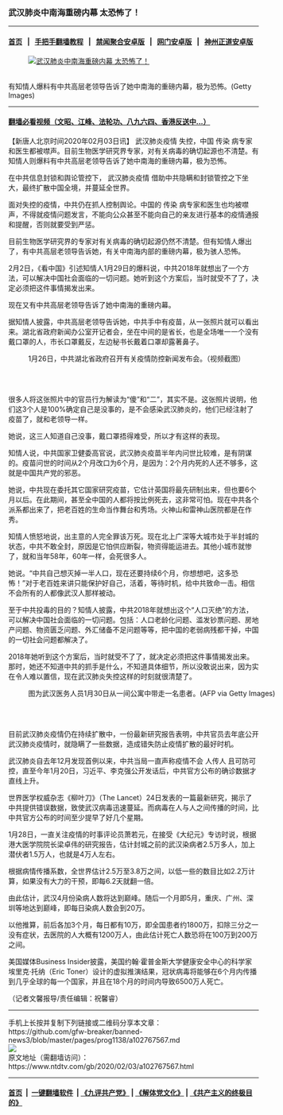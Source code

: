 ### 武汉肺炎中南海重磅内幕 太恐怖了！
------------------------

#### [首页](https://github.com/gfw-breaker/banned-news3/blob/master/README.md) &nbsp;&nbsp;|&nbsp;&nbsp; [手把手翻墙教程](https://github.com/gfw-breaker/guides/wiki) &nbsp;&nbsp;|&nbsp;&nbsp; [禁闻聚合安卓版](https://github.com/gfw-breaker/bn-android) &nbsp;&nbsp;|&nbsp;&nbsp; [网门安卓版](https://github.com/oGate2/oGate) &nbsp;&nbsp;|&nbsp;&nbsp; [神州正道安卓版](https://github.com/SzzdOgate/update) 



<div><div class="featured_image">
 <a href="https://i.ntdtv.com/assets/uploads/2020/02/5-1508419563970.jpg" target="_blank">
  <figure>
   <img alt="武汉肺炎中南海重磅内幕 太恐怖了！" src="https://i.ntdtv.com/assets/uploads/2020/02/5-1508419563970-800x450.jpg"/>
  </figure><br/>
 </a>
 <span class="caption">
  有知情人爆料有中共高层老领导告诉了她中南海的重磅内幕，极为恐怖。(Getty Images)
 </span>
</div>
</div><hr/>

#### [翻墙必看视频（文昭、江峰、法轮功、八九六四、香港反送中...）](http://167.172.214.107/home.html)

<div><div class="post_content" itemprop="articleBody">
 <p>
  【新唐人北京时间2020年02月03日讯】
  <ok href="https://www.ntdtv.com/gb/442749.htm">
   武汉肺炎疫情
  </ok>
  失控，中国
  <ok href="https://www.ntdtv.com/gb/传染.htm">
   传染
  </ok>
  病专家和医生都被噤声。目前生物医学研究界专家，对有关病毒的确切起源也不清楚。有知情人则爆料有中共高层老领导告诉了她中南海的重磅内幕，极为恐怖。
 </p>
 <p>
  在中共信息封锁和舆论管控下，
  <ok href="https://www.ntdtv.com/gb/442749.htm">
   武汉肺炎疫情
  </ok>
  借助中共隐瞒和封锁管控之下坐大，最终扩散中国全境，并蔓延全世界。
 </p>
 <p>
  面对失控的疫情，中共仍在抓人控制舆论。中国的
  <ok href="https://www.ntdtv.com/gb/传染.htm">
   传染
  </ok>
  病专家和医生也均被噤声，不得就疫情问题发言，不能向公众甚至不能向自己的亲友进行基本的疫情通报和提醒，否则就要受到严惩。
 </p>
 <p>
  目前生物医学研究界的专家对有关病毒的确切起源仍然不清楚。但有知情人爆出了，有中共高层老领导告诉她，有关中南海内部的重磅内幕，极为骇人恐怖。
 </p>
 <p>
  2月2日，《看中国》引述知情人1月29日的爆料说，中共2018年就想出了一个方法，可以解决中国社会面临的一切问题。她听到这个方案后，当时就受不了了，决定必须把这件事情揭发出来。
 </p>
 <p>
  现在又有中共高层老领导告诉了她中南海的重磅内幕。
 </p>
 <p>
  据知情人披露，中共高层老领导告诉她，中共手中有疫苗，从一张照片就可以看出来。湖北省政府新闻办公室开记者会，坐在中间的是省长，也是全场唯一一个没有戴口罩的人，市长口罩戴反，左边秘书长戴着口罩却露著鼻子。
 </p>
 <figure class="wp-caption alignnone" id="attachment_102761713" style="width: 600px">
  <ok href="https://i.ntdtv.com/assets/uploads/2020/01/1580050116356350_480_320.jpg">
   <img alt="" class="size-medium wp-image-102761713" src="https://i.ntdtv.com/assets/uploads/2020/01/1580050116356350_480_320-600x338.jpg"/>
  </ok>
  <br/><figcaption class="wp-caption-text">
   1月26日，中共湖北省政府召开有关疫情防控新闻发布会。（视频截图）
  </figcaption><br/>
 </figure><br/>
 <p>
  很多人将这张照片中的官员行为解读为“傻”和“二”，其实不是。这张照片说明，他们这3个人是100%确定自己是没事的，是不会感染武汉肺炎的，他们已经注射了疫苗了，就和老领导一样。
 </p>
 <p>
  她说，这三人知道自己没事，戴口罩捂得难受，所以才有这样的表现。
 </p>
 <p>
  知情人说，中共国家卫健委高官说，武汉肺炎疫苗半年内问世比较难，是有阴谋的。疫苗问世的时间从2个月改口为6个月，是因为：2个月内死的人还不够多，这就是中国共产党的邪恶。
 </p>
 <p>
  她说，中共现在委托其它国家研究疫苗，它估计英国将最先研制出来，但也要6个月以后。在此期间，甚至全中国的人都将按比例死去，这非常可怕。现在中共各个派系都出来了，把老百姓的生命当作舞台和秀场。火神山和雷神山医院都是在作秀。
 </p>
 <p>
  知情人愤怒地说，出主意的人完全罪该万死。现在北上广深等大城市处于半封城的状态，中共不敢全封，原因是它怕供应断裂，物资得能运进去。其他小城市就惨了，就和当年58年，60年一样，会死很多人。
 </p>
 <p>
  她说。“中共自己想灭掉一半人口，现在还要持续6个月，你想想吧，这多恐怖！”对于老百姓来讲只能保护好自己，活着，等待时机，给中共致命一击。相信不会所有的人都像武汉人那样被动。
 </p>
 <p>
  至于中共投毒的目的？知情人披露，中共2018年就想出这个“人口灭绝”的方法，可以解决中国社会面临的一切问题。包括：人口老龄化问题、滥发钞票问题、房地产问题、物资匮乏问题、外汇储备不足问题等等，把中国的老弱病残都干掉，中国的一切社会问题都解决了。
 </p>
 <p>
  2018年她听到这个方案后，当时就受不了了，就决定必须把这件事情揭发出来。那时，她还不知道中共的抓手是什么，不知道具体细节，所以没敢说出来，因为实在令人难以置信，现在武汉肺炎失控这样的时刻就很清楚了。
 </p>
 <figure class="wp-caption alignnone" id="attachment_102766768" style="width: 600px">
  <ok href="https://i.ntdtv.com/assets/uploads/2020/02/GettyImages-1197528073.jpg">
   <img alt="" class="size-medium wp-image-102766768" src="https://i.ntdtv.com/assets/uploads/2020/02/GettyImages-1197528073-600x350.jpg"/>
  </ok>
  <br/><figcaption class="wp-caption-text">
   图为武汉医务人员1月30日从一间公寓中带走一名患者。(AFP via Getty Images)
  </figcaption><br/>
 </figure><br/>
 <p>
  目前武汉肺炎疫情仍在持续扩散中，一份最新研究报告表明，中共官员去年底公开武汉肺炎疫情时，就隐瞒了一些数据，造成错失防止疫情扩散的最好时机。
 </p>
 <p>
  武汉肺炎自去年12月发现首例以来，中共当局一直声称疫情不会
  <ok href="https://www.ntdtv.com/gb/人传人.htm">
   人传人
  </ok>
  且可防可控，直至今年1月20日，习近平、李克强公开发话后，中共官方公布的确诊数据才直线上升。
 </p>
 <p>
  世界医学权威杂志《柳叶刀》（The Lancet）24日发表的一篇最新研究，揭示了中共提供错误数据，致使武汉病毒迅速蔓延。而病毒在人与人之间传播的时间，比中共官方公布的时间至少提早了好几个星期。
 </p>
 <p>
  1月28日，一直关注疫情的时事评论员萧若元，在接受《大纪元》专访时说，根据港大医学院院长梁卓伟的研究报告，估计封城之前的武汉染病者2.5万多人，加上潜伏者1.5万人，也就是4万人左右。
 </p>
 <p>
  根据病情传播系数，全世界估计2.5万至3.8万之间，以低一些的数目比如2.2万计算，如果没有大力的干预，即每6.2天就翻一倍。
 </p>
 <p>
  由此估计，武汉4月份染病人数将达到巅峰。随后一个月即5月，重庆、广州、深圳等地达到巅峰，即每日染病人数会到20万。
 </p>
 <p>
  以他推算，前后各加3个月，每日都有10万，即全国患者约1800万，扣除三分之一没有症状，去医院的人大概有1200万人，由此估计死亡人数恐将在100万到200万之间。
 </p>
 <p>
  美国媒体Business Insider披露，美国约翰·霍普金斯大学健康安全中心的科学家埃里克·托纳（Eric Toner）设计的虚拟推演结果，冠状病毒将能够在6个月内传播到几乎全球的每一个国家，并且在18个月的时间内导致6500万人死亡。
 </p>
 <p>
  （记者文馨报导/责任编辑：祝馨睿）
 </p>
 <div class="single_ad">
 </div>
</div>
</div>
<hr/>
手机上长按并复制下列链接或二维码分享本文章：<br/>
https://github.com/gfw-breaker/banned-news3/blob/master/pages/prog1138/a102767567.md <br/>
<a href='https://github.com/gfw-breaker/banned-news3/blob/master/pages/prog1138/a102767567.md'><img src='https://github.com/gfw-breaker/banned-news3/blob/master/pages/prog1138/a102767567.md.png'/></a> <br/>
原文地址（需翻墙访问）：https://www.ntdtv.com/gb/2020/02/03/a102767567.html


------------------------
#### [首页](https://github.com/gfw-breaker/banned-news3/blob/master/README.md) &nbsp;|&nbsp; [一键翻墙软件](https://github.com/gfw-breaker/nogfw/blob/master/README.md) &nbsp;| [《九评共产党》](https://github.com/gfw-breaker/9ping.md/blob/master/README.md#九评之一评共产党是什么) | [《解体党文化》](https://github.com/gfw-breaker/jtdwh.md/blob/master/README.md) | [《共产主义的终极目的》](https://github.com/gfw-breaker/gczydzjmd.md/blob/master/README.md)


<img src='http://gfw-breaker.win/banned-news3/pages/prog1138/a102767567.md' width='0px' height='0px'/>